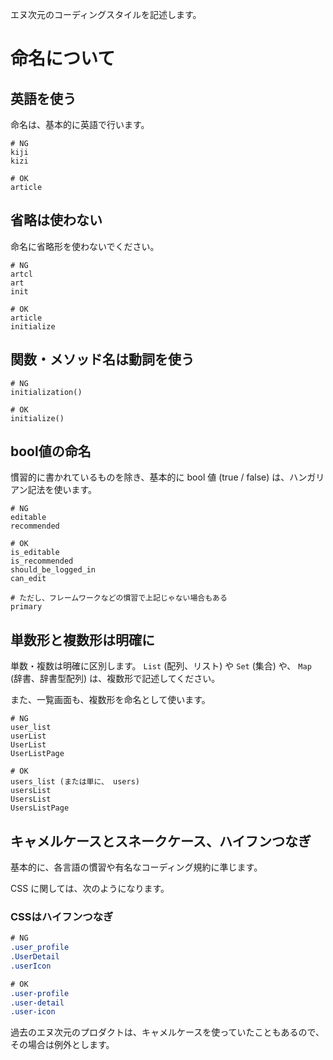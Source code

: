 エヌ次元のコーディングスタイルを記述します。

# 命名について

## 英語を使う
命名は、基本的に英語で行います。

```
# NG
kiji
kizi

# OK
article
```

## 省略は使わない
命名に省略形を使わないでください。

```
# NG
artcl
art
init

# OK
article
initialize
```

## 関数・メソッド名は動詞を使う

```
# NG
initialization()

# OK
initialize()
```

## bool値の命名
慣習的に書かれているものを除き、基本的に bool 値 (true / false) は、ハンガリアン記法を使います。

```
# NG
editable
recommended

# OK
is_editable
is_recommended
should_be_logged_in
can_edit

# ただし、フレームワークなどの慣習で上記じゃない場合もある
primary
```

## 単数形と複数形は明確に
単数・複数は明確に区別します。 `List` (配列、リスト) や `Set` (集合) や、 `Map` (辞書、辞書型配列) は、複数形で記述してください。

また、一覧画面も、複数形を命名として使います。


```
# NG
user_list
userList
UserList
UserListPage

# OK
users_list (または単に、 users)
usersList
UsersList
UsersListPage
```

## キャメルケースとスネークケース、ハイフンつなぎ
基本的に、各言語の慣習や有名なコーディング規約に準じます。

CSS に関しては、次のようになります。

### CSSはハイフンつなぎ

```css
# NG
.user_profile
.UserDetail
.userIcon

# OK
.user-profile
.user-detail
.user-icon
```

過去のエヌ次元のプロダクトは、キャメルケースを使っていたこともあるので、その場合は例外とします。
